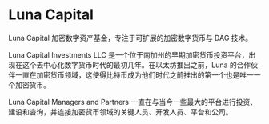 # 

# Luna Capital

Luna Capital 加密数字资产基金，专注于可扩展的加密数字货币与 DAG 技术。

Luna Capital Investments LLC 是一个位于南加州的早期加密货币投资平台，出现在这个去中心化数字货币时代的最初几年。在以太坊推出之前，Luna 的合作伙伴一直在加密货币领域，这使得比特币成为他们时代之前推出的第一个也是唯一一个加密货币。

Luna Capital Managers and Partners 一直在与当今一些最大的平台进行投资、建设和咨询，并连接加密货币领域的关键人员、开发人员、平台和公司。

